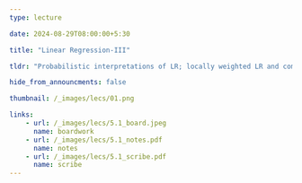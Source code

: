 ```yaml
---
type: lecture

date: 2024-08-29T08:00:00+5:30

title: "Linear Regression-III"

tldr: "Probabilistic interpretations of LR; locally weighted LR and comparative analysis of parametric and non parametric models."

hide_from_announcments: false

thumbnail: /_images/lecs/01.png

links: 
    - url: /_images/lecs/5.1_board.jpeg
      name: boardwork
    - url: /_images/lecs/5.1_notes.pdf
      name: notes
    - url: /_images/lecs/5.1_scribe.pdf
      name: scribe
---
```

